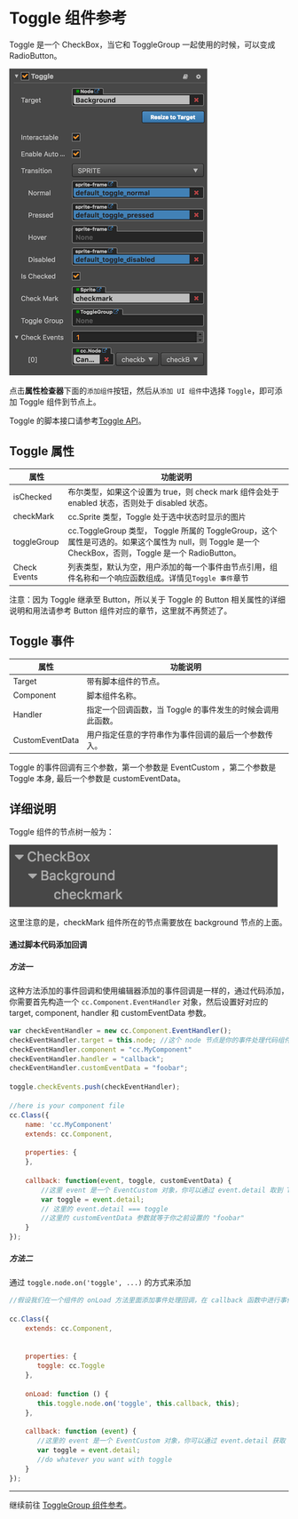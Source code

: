 # Toggle 组件参考

Toggle 是一个 CheckBox，当它和 ToggleGroup 一起使用的时候，可以变成 RadioButton。

![toggle1](./toggle/toggle.png)

点击**属性检查器**下面的`添加组件`按钮，然后从`添加 UI 组件`中选择 `Toggle`，即可添加 Toggle 组件到节点上。

Toggle 的脚本接口请参考[Toggle API](../api/classes/toggle.html)。

## Toggle 属性
| 属性 |   功能说明
| -------------- | ----------- |
|isChecked| 布尔类型，如果这个设置为 true，则 check mark 组件会处于 enabled 状态，否则处于 disabled 状态。
|checkMark| cc.Sprite 类型，Toggle 处于选中状态时显示的图片
|toggleGroup| cc.ToggleGroup 类型， Toggle 所属的 ToggleGroup，这个属性是可选的。如果这个属性为 null，则 Toggle 是一个 CheckBox，否则，Toggle 是一个 RadioButton。
|Check Events| 列表类型，默认为空，用户添加的每一个事件由节点引用，组件名称和一个响应函数组成。详情见`Toggle 事件`章节

注意：因为 Toggle 继承至 Button，所以关于 Toggle 的 Button 相关属性的详细说明和用法请参考 Button 组件对应的章节，这里就不再赘述了。

## Toggle 事件

| 属性            | 功能说明                                                   |
| --------------  | -----------                                                |
| Target          | 带有脚本组件的节点。                                       |
| Component       | 脚本组件名称。                                             |
| Handler         | 指定一个回调函数，当 Toggle 的事件发生的时候会调用此函数。 |
| CustomEventData | 用户指定任意的字符串作为事件回调的最后一个参数传入。       |

Toggle 的事件回调有三个参数，第一个参数是 EventCustom ，第二个参数是 Toggle 本身, 最后一个参数是 customEventData。

## 详细说明
Toggle 组件的节点树一般为：

![toggle-node-tree](./toggle/toggle-node-tree.png)

这里注意的是，checkMark 组件所在的节点需要放在 background 节点的上面。

#### 通过脚本代码添加回调

##### 方法一

这种方法添加的事件回调和使用编辑器添加的事件回调是一样的，通过代码添加，
你需要首先构造一个 `cc.Component.EventHandler` 对象，然后设置好对应的 target, component, handler 和 customEventData 参数。

```js
var checkEventHandler = new cc.Component.EventHandler();
checkEventHandler.target = this.node; //这个 node 节点是你的事件处理代码组件所属的节点
checkEventHandler.component = "cc.MyComponent"
checkEventHandler.handler = "callback";
checkEventHandler.customEventData = "foobar";

toggle.checkEvents.push(checkEventHandler);

//here is your component file
cc.Class({
    name: 'cc.MyComponent'
    extends: cc.Component,

    properties: {
    },

    callback: function(event, toggle, customEventData) {
        //这里 event 是一个 EventCustom 对象，你可以通过 event.detail 取到 Toggle 组件
        var toggle = event.detail;
        // 这里的 event.detail === toggle
        //这里的 customEventData 参数就等于你之前设置的 "foobar"
    }
});
```

##### 方法二

通过 `toggle.node.on('toggle', ...)` 的方式来添加

```js
//假设我们在一个组件的 onLoad 方法里面添加事件处理回调，在 callback 函数中进行事件处理:

cc.Class({
    extends: cc.Component,

	
    properties: {
       toggle: cc.Toggle
    },
    
    onLoad: function () {
       this.toggle.node.on('toggle', this.callback, this);
    },
    
    callback: function (event) {
       //这里的 event 是一个 EventCustom 对象，你可以通过 event.detail 获取 Toggle 组件
       var toggle = event.detail;
       //do whatever you want with toggle
    }
});
```
---

继续前往 [ToggleGroup 组件参考](toggleGroup.md)。
